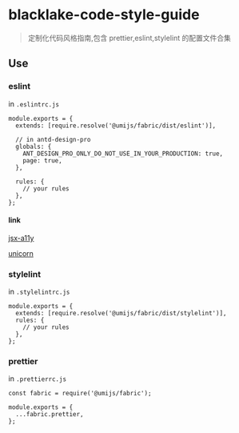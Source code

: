 # blacklake-code-style-guide

> 定制化代码风格指南,包含 prettier,eslint,stylelint 的配置文件合集

## Use

### eslint

in `.eslintrc.js`

```()
module.exports = {
  extends: [require.resolve('@umijs/fabric/dist/eslint')],

  // in antd-design-pro
  globals: {
    ANT_DESIGN_PRO_ONLY_DO_NOT_USE_IN_YOUR_PRODUCTION: true,
    page: true,
  },

  rules: {
    // your rules
  },
};
```

#### link

[jsx-a11y](https://www.npmjs.com/package/eslint-plugin-jsx-a11y)

[unicorn](https://www.npmjs.com/package/eslint-plugin-unicorn)

### stylelint

in `.stylelintrc.js`

```()
module.exports = {
  extends: [require.resolve('@umijs/fabric/dist/stylelint')],
  rules: {
    // your rules
  },
};
```

### prettier

in `.prettierrc.js`

```()
const fabric = require('@umijs/fabric');

module.exports = {
  ...fabric.prettier,
};
```
